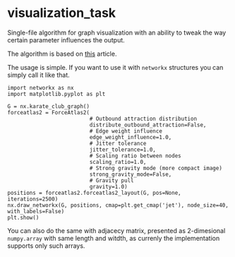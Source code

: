 # visualization_task
Single-file algorithm for graph visualization with an ability to tweak the way certain parameter influences the output.

The algorithm is based on [this](https://journals.plos.org/plosone/article?id=10.1371/journal.pone.0098679) article.

The usage is simple. If you want to use it with ```networkx``` structures you can simply call it like that.

```python3
import networkx as nx
import matplotlib.pyplot as plt

G = nx.karate_club_graph()
forceatlas2 = ForceAtlas2(
                          # Outbound attraction distribution
                          distribute_outbound_attraction=False,
                          # Edge weight influence
                          edge_weight_influence=1.0,
                          # Jitter tolerance
                          jitter_tolerance=1.0,
                          # Scaling ratio between nodes
                          scaling_ratio=1.0,
                          # Strong gravity mode (more compact image)
                          strong_gravity_mode=False,
                          # Gravity pull
                          gravity=1.0)
positions = forceatlas2.forceatlas2_layout(G, pos=None, iterations=2500)
nx.draw_networkx(G, positions, cmap=plt.get_cmap('jet'), node_size=40, with_labels=False)
plt.show()
```

You can also do the same with adjacecy matrix, presented as 2-dimesional ```numpy.array``` with same length and witdth, as currenly the implementation supports only such arrays.
